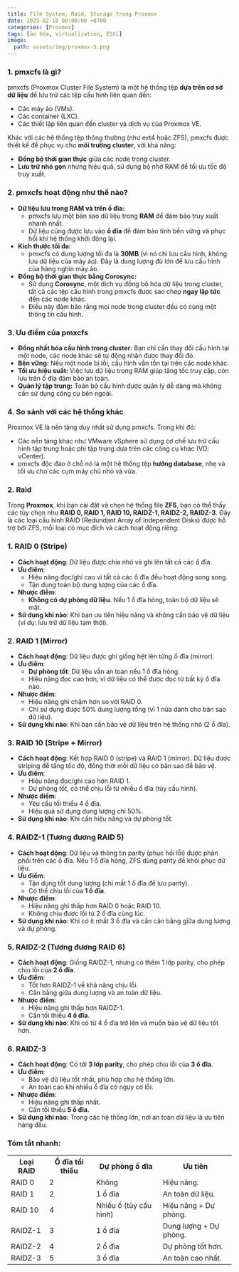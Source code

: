 ```yaml
---
title: File System, Raid, Storage trong Proxmox
date: 2025-02-18 00:00:00 +0700
categories: [Proxmox]
tags: [ảo hóa, virtualization, ESXi]   
image:
  path: assets/img/proxmox-5.png 
---
```


### **1. pmxcfs là gì?**

pmxcfs (Proxmox Cluster File System) là một hệ thống tệp **dựa trên cơ sở dữ liệu** để lưu trữ các tệp cấu hình liên quan đến:

- Các máy ảo (VMs).
- Các container (LXC).
- Các thiết lập liên quan đến cluster và dịch vụ của Proxmox VE.

Khác với các hệ thống tệp thông thường (như ext4 hoặc ZFS), pmxcfs được thiết kế để phục vụ cho **môi trường cluster**, với khả năng:

- **Đồng bộ thời gian thực** giữa các node trong cluster.
- **Lưu trữ nhỏ gọn** nhưng hiệu quả, sử dụng bộ nhớ RAM để tối ưu tốc độ truy xuất.

### **2. pmxcfs hoạt động như thế nào?**

- **Dữ liệu lưu trong RAM và trên ổ đĩa:**
    - pmxcfs lưu một bản sao dữ liệu trong **RAM** để đảm bảo truy xuất nhanh nhất.
    - Dữ liệu cũng được lưu vào **ổ đĩa** để đảm bảo tính bền vững và phục hồi khi hệ thống khởi động lại.
- **Kích thước tối đa:**
    - pmxcfs có dung lượng tối đa là **30MB** (vì nó chỉ lưu cấu hình, không lưu dữ liệu của máy ảo). Đây là dung lượng đủ lớn để lưu cấu hình của hàng nghìn máy ảo.
- **Đồng bộ thời gian thực bằng Corosync:**
    - Sử dụng **Corosync**, một dịch vụ đồng bộ hóa dữ liệu trong cluster, tất cả các tệp cấu hình trong pmxcfs được sao chép **ngay lập tức** đến các node khác.
    - Điều này đảm bảo rằng mọi node trong cluster đều có cùng một thông tin cấu hình.
  
### **3. Ưu điểm của pmxcfs**

- **Đồng nhất hóa cấu hình trong cluster:** Bạn chỉ cần thay đổi cấu hình tại một node, các node khác sẽ tự động nhận được thay đổi đó.
- **Bền vững:** Nếu một node bị lỗi, cấu hình vẫn tồn tại trên các node khác.
- **Tối ưu hiệu suất:** Việc lưu dữ liệu trong RAM giúp tăng tốc truy cập, còn lưu trên ổ đĩa đảm bảo an toàn.
- **Quản lý tập trung:** Toàn bộ cấu hình được quản lý dễ dàng mà không cần sử dụng công cụ bên ngoài.

### **4. So sánh với các hệ thống khác**

Proxmox VE là nền tảng duy nhất sử dụng pmxcfs. Trong khi đó:

- Các nền tảng khác như VMware vSphere sử dụng cơ chế lưu trữ cấu hình tập trung hoặc phi tập trung dựa trên các công cụ khác (VD: vCenter).
- pmxcfs độc đáo ở chỗ nó là một hệ thống tệp **hướng database**, nhẹ và tối ưu cho các cụm máy chủ nhỏ và vừa.

### 2. Raid 

Trong **Proxmox**, khi bạn cài đặt và chọn hệ thống file **ZFS**, bạn có thể thấy các tùy chọn như **RAID 0, RAID 1, RAID 10, RAIDZ-1, RAIDZ-2, RAIDZ-3**. Đây là các loại cấu hình RAID (Redundant Array of Independent Disks) được hỗ trợ bởi ZFS, mỗi loại có mục đích và cách hoạt động riêng:

### 1. **RAID 0 (Stripe)**

- **Cách hoạt động**: Dữ liệu được chia nhỏ và ghi lên tất cả các ổ đĩa.
- **Ưu điểm**:
    - Hiệu năng đọc/ghi cao vì tất cả các ổ đĩa đều hoạt động song song.
    - Tận dụng toàn bộ dung lượng của các ổ đĩa.
- **Nhược điểm**:
    - **Không có dự phòng dữ liệu**. Nếu 1 ổ đĩa hỏng, toàn bộ dữ liệu sẽ mất.
- **Sử dụng khi nào**: Khi bạn ưu tiên hiệu năng và không cần bảo vệ dữ liệu (ví dụ: lưu trữ dữ liệu tạm thời).

### 2. **RAID 1 (Mirror)**

- **Cách hoạt động**: Dữ liệu được ghi giống hệt lên từng ổ đĩa (mirror).
- **Ưu điểm**:
    - **Dự phòng tốt**: Dữ liệu vẫn an toàn nếu 1 ổ đĩa hỏng.
    - Hiệu năng đọc cao hơn, vì dữ liệu có thể được đọc từ bất kỳ ổ đĩa nào.
- **Nhược điểm**:
    - Hiệu năng ghi chậm hơn so với RAID 0.
    - Chỉ sử dụng được 50% dung lượng tổng (vì 1 nửa dành cho bản sao dữ liệu).
- **Sử dụng khi nào**: Khi bạn cần bảo vệ dữ liệu trên hệ thống nhỏ (2 ổ đĩa).
  
### 3. **RAID 10 (Stripe + Mirror)**

- **Cách hoạt động**: Kết hợp RAID 0 (stripe) và RAID 1 (mirror). Dữ liệu được striping để tăng tốc độ, đồng thời mỗi dữ liệu có bản sao để bảo vệ.
- **Ưu điểm**:
    - Hiệu năng đọc/ghi cao hơn RAID 1.
    - Dự phòng tốt, có thể chịu lỗi từ nhiều ổ đĩa (tùy cấu hình).
- **Nhược điểm**:
    - Yêu cầu tối thiểu 4 ổ đĩa.
    - Hiệu quả sử dụng dung lượng chỉ 50%.
- **Sử dụng khi nào**: Khi cần hiệu năng và dự phòng tốt.

### 4. **RAIDZ-1 (Tương đương RAID 5)**

- **Cách hoạt động**: Dữ liệu và thông tin parity (phục hồi lỗi) được phân phối trên các ổ đĩa. Nếu 1 ổ đĩa hỏng, ZFS dùng parity để khôi phục dữ liệu.
- **Ưu điểm**:
    - Tận dụng tốt dung lượng (chỉ mất 1 ổ đĩa để lưu parity).
    - Có thể chịu lỗi của **1 ổ đĩa**.
- **Nhược điểm**:
    - Hiệu năng ghi thấp hơn RAID 0 hoặc RAID 10.
    - Không chịu được lỗi từ 2 ổ đĩa cùng lúc.
- **Sử dụng khi nào**: Khi có ít nhất 3 ổ đĩa và cần cân bằng giữa dung lượng và dự phòng.

### 5. **RAIDZ-2 (Tương đương RAID 6)**

- **Cách hoạt động**: Giống RAIDZ-1, nhưng có thêm 1 lớp parity, cho phép chịu lỗi của **2 ổ đĩa**.
- **Ưu điểm**:
    - Tốt hơn RAIDZ-1 về khả năng chịu lỗi.
    - Cân bằng giữa dung lượng và an toàn dữ liệu.
- **Nhược điểm**:
    - Hiệu năng ghi thấp hơn RAIDZ-1.
    - Cần tối thiểu **4 ổ đĩa**.
- **Sử dụng khi nào**: Khi có từ 4 ổ đĩa trở lên và muốn bảo vệ dữ liệu tốt hơn.

### 6. **RAIDZ-3**

- **Cách hoạt động**: Có tới **3 lớp parity**, cho phép chịu lỗi của **3 ổ đĩa**.
- **Ưu điểm**:
    - Bảo vệ dữ liệu tốt nhất, phù hợp cho hệ thống lớn.
    - An toàn cao khi nhiều ổ đĩa có nguy cơ lỗi.
- **Nhược điểm**:
    - Hiệu năng ghi thấp nhất.
    - Cần tối thiểu **5 ổ đĩa**.
- **Sử dụng khi nào**: Trong các hệ thống lớn, nơi an toàn dữ liệu là ưu tiên hàng đầu.

### Tóm tắt nhanh:

<table>
  <tr>
    <th>Loại RAID</th>
    <th>Ổ đĩa tối thiểu</th>
    <th>Dự phòng ổ đĩa</th>
    <th>Ưu tiên</th>
  </tr>
  <tr>
    <td>RAID 0</td>
    <td>2</td>
    <td>Không</td>
    <td>Hiệu năng.</td>
  </tr>
  <tr>
    <td>RAID 1</td>
    <td>2</td>
    <td>1 ổ đĩa</td>
    <td>An toàn dữ liệu.</td>
  </tr>
  <tr>
    <td>RAID 10</td>
    <td>4</td>
    <td>Nhiều ổ (tùy cấu hình)</td>
    <td>Hiệu năng + Dự phòng.</td>
  </tr>
  <tr>
    <td>RAIDZ-1</td>
    <td>3</td>
    <td>1 ổ đĩa</td>
    <td>Dung lượng + Dự phòng.</td>
  </tr>
  <tr>
    <td>RAIDZ-2</td>
    <td>4</td>
    <td>2 ổ đĩa</td>
    <td>Dự phòng tốt hơn.</td>
  </tr>
  <tr>
    <td>RAIDZ-3</td>
    <td>5</td>
    <td>3 ổ đĩa</td>
    <td>An toàn cao nhất.</td>
  </tr>
</table>

